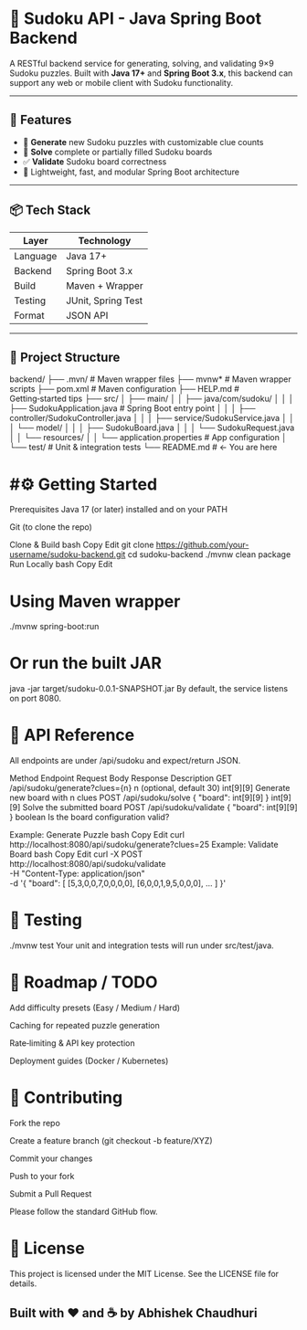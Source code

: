 # 🧩 Sudoku API - Java Spring Boot Backend

A RESTful backend service for generating, solving, and validating 9×9 Sudoku puzzles. Built with **Java 17+** and **Spring Boot 3.x**, this backend can support any web or mobile client with Sudoku functionality.

---

## 🚀 Features

- 🎲 **Generate** new Sudoku puzzles with customizable clue counts
- 🧠 **Solve** complete or partially filled Sudoku boards
- ✅ **Validate** Sudoku board correctness
- 🌱 Lightweight, fast, and modular Spring Boot architecture

---

## 📦 Tech Stack

| Layer     | Technology              |
|-----------|-------------------------|
| Language  | Java 17+                |
| Backend   | Spring Boot 3.x         |
| Build     | Maven + Wrapper         |
| Testing   | JUnit, Spring Test      |
| Format    | JSON API                |

---

## 📁 Project Structure

backend/
├── .mvn/                   # Maven wrapper files
├── mvnw*                   # Maven wrapper scripts
├── pom.xml                 # Maven configuration
├── HELP.md                 # Getting‑started tips
├── src/
│   ├── main/
│   │   ├── java/com/sudoku/
│   │   │   ├── SudokuApplication.java     # Spring Boot entry point
│   │   │   ├── controller/SudokuController.java
│   │   │   ├── service/SudokuService.java
│   │   │   └── model/
│   │   │       ├── SudokuBoard.java
│   │   │       └── SudokuRequest.java
│   │   └── resources/
│   │       └── application.properties     # App configuration
│   └── test/                              # Unit & integration tests
└── README.md               # ← You are here

# #⚙️ Getting Started
Prerequisites
Java 17 (or later) installed and on your PATH

Git (to clone the repo)

Clone & Build
bash
Copy
Edit
git clone https://github.com/your-username/sudoku-backend.git
cd sudoku-backend
./mvnw clean package
Run Locally
bash
Copy
Edit
# Using Maven wrapper
./mvnw spring-boot:run

# Or run the built JAR
java -jar target/sudoku-0.0.1-SNAPSHOT.jar
By default, the service listens on port 8080.

# 📜 API Reference
All endpoints are under /api/sudoku and expect/return JSON.

Method	Endpoint	Request Body	Response	Description
GET	/api/sudoku/generate?clues={n}	n (optional, default 30)	int[9][9]	Generate new board with n clues
POST	/api/sudoku/solve	{ "board": int[9][9] }	int[9][9]	Solve the submitted board
POST	/api/sudoku/validate	{ "board": int[9][9] }	boolean	Is the board configuration valid?

Example: Generate Puzzle
bash
Copy
Edit
curl http://localhost:8080/api/sudoku/generate?clues=25
Example: Validate Board
bash
Copy
Edit
curl -X POST http://localhost:8080/api/sudoku/validate \
     -H "Content-Type: application/json" \
     -d '{
           "board": [
             [5,3,0,0,7,0,0,0,0],
             [6,0,0,1,9,5,0,0,0],
             ...
           ]
         }'
# 🧪 Testing

./mvnw test
Your unit and integration tests will run under src/test/java.

# 📌 Roadmap / TODO
 Add difficulty presets (Easy / Medium / Hard)

 Caching for repeated puzzle generation

 Rate‑limiting & API key protection

 Deployment guides (Docker / Kubernetes)

# 🙌 Contributing
Fork the repo

Create a feature branch (git checkout -b feature/XYZ)

Commit your changes

Push to your fork

Submit a Pull Request

Please follow the standard GitHub flow.

# 📄 License
This project is licensed under the MIT License. See the LICENSE file for details.

 ## Built with ❤️ and ☕ by Abhishek Chaudhuri

